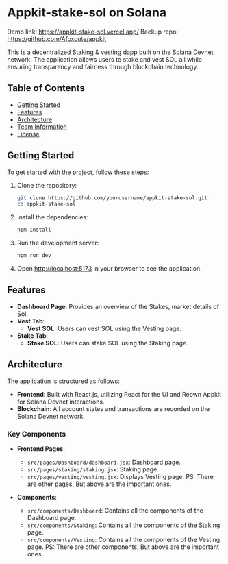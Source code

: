 # Appkit-stake-sol on Solana

Demo link: https://appkit-stake-sol.vercel.app/
Backup repo: https://github.com/Afoxcute/appkit

This is a decentralized Staking & vesting dapp built on the Solana Devnet network. The application allows users to stake and vest SOL all while ensuring transparency and fairness through blockchain technology.

## Table of Contents

- [Getting Started](#getting-started)
- [Features](#features)
- [Architecture](#architecture)
- [Team Information](#team-information)
- [License](#license)

## Getting Started

To get started with the project, follow these steps:

1. Clone the repository:
   ```bash
   git clone https://github.com/yourusername/appkit-stake-sol.git
   cd appkit-stake-sol
   ```

2. Install the dependencies:
   ```bash
   npm install
   ```

3. Run the development server:
   ```bash
   npm run dev
   ```

4. Open [http://localhost:5173](http://localhost:5173) in your browser to see the application.

## Features

- **Dashboard Page**: Provides an overview of the Stakes, market details of Sol.
- **Vest Tab**: 
  - **Vest SOL**: Users can vest SOL using the Vesting page.
- **Stake Tab**: 
  - **Stake SOL**: Users can stake SOL using the Staking page.

## Architecture

The application is structured as follows:

- **Frontend**: Built with React.js, utilizing React for the UI and Reown Appkit for Solana Devnet interactions.
- **Blockchain**: All account states and transactions are recorded on the Solana Devnet network.

### Key Components

- **Frontend Pages**: 
  - `src/pages/Dashboard/dashboard.jsx`: Dashboard page.
  - `src/pages/staking/staking.jsx`: Staking page.
  - `src/pages/vesting/vesting.jsx`: Displays Vesting page.
 PS: There are other pages, But above are the important ones.
  
- **Components**: 
  - `src/components/Dashboard`: Contains all the components of the Dashboard page.
  - `src/components/Staking`: Contains all the components of the Staking page.
  - `src/components/Vesting`: Contains all the components of the Vesting page.
 PS: There are other components, But above are the important ones.



